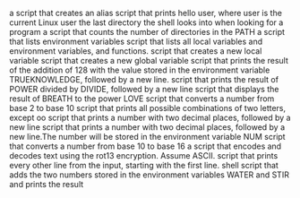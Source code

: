 a script that creates an alias
script that prints hello user, where user is the current Linux user
the last directory the shell looks into when looking for a program
a script that counts the number of directories in the PATH
a script that lists environment variables
script that lists all local variables and environment variables, and functions.
script that creates a new local variable
script that creates a new global variable
script that prints the result of the addition of 128 with the value stored in the environment variable TRUEKNOWLEDGE, followed by a new line.
script that prints the result of POWER divided by DIVIDE, followed by a new line
script that displays the result of BREATH to the power LOVE
script that converts a number from base 2 to base 10
script that prints all possible combinations of two letters, except oo
script that prints a number with two decimal places, followed by a new line
script that prints a number with two decimal places, followed by a new line.The number will be stored in the environment variable NUM
script that converts a number from base 10 to base 16
a script that encodes and decodes text using the rot13 encryption. Assume ASCII.
script that prints every other line from the input, starting with the first line.
shell script that adds the two numbers stored in the environment variables WATER and STIR and prints the result
